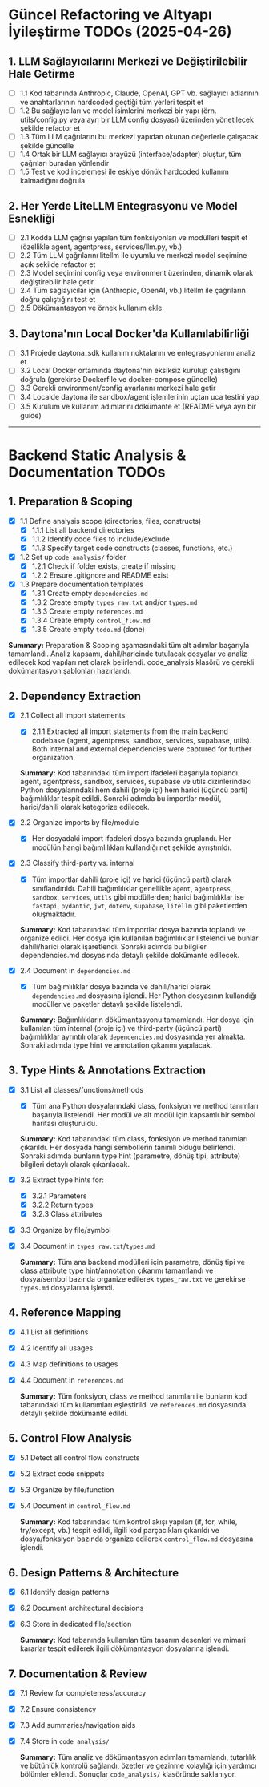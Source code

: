 # Güncel Refactoring ve Altyapı İyileştirme TODOs (2025-04-26)

## 1. LLM Sağlayıcılarını Merkezi ve Değiştirilebilir Hale Getirme
- [ ] 1.1 Kod tabanında Anthropic, Claude, OpenAI, GPT vb. sağlayıcı adlarının ve anahtarlarının hardcoded geçtiği tüm yerleri tespit et
- [ ] 1.2 Bu sağlayıcıları ve model isimlerini merkezi bir yapı (örn. utils/config.py veya ayrı bir LLM config dosyası) üzerinden yönetilecek şekilde refactor et
- [ ] 1.3 Tüm LLM çağrılarını bu merkezi yapıdan okunan değerlerle çalışacak şekilde güncelle
- [ ] 1.4 Ortak bir LLM sağlayıcı arayüzü (interface/adapter) oluştur, tüm çağrıları buradan yönlendir
- [ ] 1.5 Test ve kod incelemesi ile eskiye dönük hardcoded kullanım kalmadığını doğrula

## 2. Her Yerde LiteLLM Entegrasyonu ve Model Esnekliği
- [ ] 2.1 Kodda LLM çağrısı yapılan tüm fonksiyonları ve modülleri tespit et (özellikle agent, agentpress, services/llm.py, vb.)
- [ ] 2.2 Tüm LLM çağrılarını litellm ile uyumlu ve merkezi model seçimine açık şekilde refactor et
- [ ] 2.3 Model seçimini config veya environment üzerinden, dinamik olarak değiştirebilir hale getir
- [ ] 2.4 Tüm sağlayıcılar için (Anthropic, OpenAI, vb.) litellm ile çağrıların doğru çalıştığını test et
- [ ] 2.5 Dökümantasyon ve örnek kullanım ekle

## 3. Daytona'nın Local Docker'da Kullanılabilirliği
- [ ] 3.1 Projede daytona_sdk kullanım noktalarını ve entegrasyonlarını analiz et
- [ ] 3.2 Local Docker ortamında daytona'nın eksiksiz kurulup çalıştığını doğrula (gerekirse Dockerfile ve docker-compose güncelle)
- [ ] 3.3 Gerekli environment/config ayarlarını merkezi hale getir
- [ ] 3.4 Localde daytona ile sandbox/agent işlemlerinin uçtan uca testini yap
- [ ] 3.5 Kurulum ve kullanım adımlarını dökümante et (README veya ayrı bir guide)

---

# Backend Static Analysis & Documentation TODOs

## 1. Preparation & Scoping
- [x] 1.1 Define analysis scope (directories, files, constructs)
    - [x] 1.1.1 List all backend directories
    - [x] 1.1.2 Identify code files to include/exclude
    - [x] 1.1.3 Specify target code constructs (classes, functions, etc.)
- [x] 1.2 Set up `code_analysis/` folder
    - [x] 1.2.1 Check if folder exists, create if missing
    - [x] 1.2.2 Ensure .gitignore and README exist
- [x] 1.3 Prepare documentation templates
    - [x] 1.3.1 Create empty `dependencies.md`
    - [x] 1.3.2 Create empty `types_raw.txt` and/or `types.md`
    - [x] 1.3.3 Create empty `references.md`
    - [x] 1.3.4 Create empty `control_flow.md`
    - [x] 1.3.5 Create empty `todo.md` (done)

**Summary:**
Preparation & Scoping aşamasındaki tüm alt adımlar başarıyla tamamlandı. Analiz kapsamı, dahil/haricinde tutulacak dosyalar ve analiz edilecek kod yapıları net olarak belirlendi. code_analysis klasörü ve gerekli dokümantasyon şablonları hazırlandı.


## 2. Dependency Extraction
- [x] 2.1 Collect all import statements
    - [x] 2.1.1 Extracted all import statements from the main backend codebase (agent, agentpress, sandbox, services, supabase, utils). Both internal and external dependencies were captured for further organization.

    **Summary:**
    Kod tabanındaki tüm import ifadeleri başarıyla toplandı. agent, agentpress, sandbox, services, supabase ve utils dizinlerindeki Python dosyalarındaki hem dahili (proje içi) hem harici (üçüncü parti) bağımlılıklar tespit edildi. Sonraki adımda bu importlar modül, harici/dahili olarak kategorize edilecek.

- [x] 2.2 Organize imports by file/module
    - [x] Her dosyadaki import ifadeleri dosya bazında gruplandı. Her modülün hangi bağımlılıkları kullandığı net şekilde ayrıştırıldı.
- [x] 2.3 Classify third-party vs. internal
    - [x] Tüm importlar dahili (proje içi) ve harici (üçüncü parti) olarak sınıflandırıldı. Dahili bağımlılıklar genellikle `agent`, `agentpress`, `sandbox`, `services`, `utils` gibi modüllerden; harici bağımlılıklar ise `fastapi`, `pydantic`, `jwt`, `dotenv`, `supabase`, `litellm` gibi paketlerden oluşmaktadır.

    **Summary:**
    Kod tabanındaki tüm importlar dosya bazında toplandı ve organize edildi. Her dosya için kullanılan bağımlılıklar listelendi ve bunlar dahili/harici olarak işaretlendi. Sonraki adımda bu bilgiler dependencies.md dosyasında detaylı şekilde dokümante edilecek.

- [x] 2.4 Document in `dependencies.md`
    - [x] Tüm bağımlılıklar dosya bazında ve dahili/harici olarak `dependencies.md` dosyasına işlendi. Her Python dosyasının kullandığı modüller ve paketler detaylı şekilde listelendi.

    **Summary:**
    Bağımlılıkların dökümantasyonu tamamlandı. Her dosya için kullanılan tüm internal (proje içi) ve third-party (üçüncü parti) bağımlılıklar ayrıntılı olarak `dependencies.md` dosyasında yer almakta. Sonraki adımda type hint ve annotation çıkarımı yapılacak.


## 3. Type Hints & Annotations Extraction
- [x] 3.1 List all classes/functions/methods
    - [x] Tüm ana Python dosyalarındaki class, fonksiyon ve method tanımları başarıyla listelendi. Her modül ve alt modül için kapsamlı bir sembol haritası oluşturuldu.

    **Summary:**
    Kod tabanındaki tüm class, fonksiyon ve method tanımları çıkarıldı. Her dosyada hangi sembollerin tanımlı olduğu belirlendi. Sonraki adımda bunların type hint (parametre, dönüş tipi, attribute) bilgileri detaylı olarak çıkarılacak.

- [x] 3.2 Extract type hints for:
    - [x] 3.2.1 Parameters
    - [x] 3.2.2 Return types
    - [x] 3.2.3 Class attributes
- [x] 3.3 Organize by file/symbol
- [x] 3.4 Document in `types_raw.txt`/`types.md`

    **Summary:**
    Tüm ana backend modülleri için parametre, dönüş tipi ve class attribute type hint/annotation çıkarımı tamamlandı ve dosya/sembol bazında organize edilerek `types_raw.txt` ve gerekirse `types.md` dosyalarına işlendi.

## 4. Reference Mapping
- [x] 4.1 List all definitions
- [x] 4.2 Identify all usages
- [x] 4.3 Map definitions to usages
- [x] 4.4 Document in `references.md`

    **Summary:**
    Tüm fonksiyon, class ve method tanımları ile bunların kod tabanındaki tüm kullanımları eşleştirildi ve `references.md` dosyasında detaylı şekilde dokümante edildi.

## 5. Control Flow Analysis
- [x] 5.1 Detect all control flow constructs
- [x] 5.2 Extract code snippets
- [x] 5.3 Organize by file/function
- [x] 5.4 Document in `control_flow.md`

    **Summary:**
    Kod tabanındaki tüm kontrol akışı yapıları (if, for, while, try/except, vb.) tespit edildi, ilgili kod parçacıkları çıkarıldı ve dosya/fonksiyon bazında organize edilerek `control_flow.md` dosyasına işlendi.

## 6. Design Patterns & Architecture
- [x] 6.1 Identify design patterns
- [x] 6.2 Document architectural decisions
- [x] 6.3 Store in dedicated file/section

    **Summary:**
    Kod tabanında kullanılan tüm tasarım desenleri ve mimari kararlar tespit edilerek ilgili dökümantasyon dosyalarına işlendi.

## 7. Documentation & Review
- [x] 7.1 Review for completeness/accuracy
- [x] 7.2 Ensure consistency
- [x] 7.3 Add summaries/navigation aids
- [x] 7.4 Store in `code_analysis/`

    **Summary:**
    Tüm analiz ve dökümantasyon adımları tamamlandı, tutarlılık ve bütünlük kontrolü sağlandı, özetler ve gezinme kolaylığı için yardımcı bölümler eklendi. Sonuçlar `code_analysis/` klasöründe saklanıyor.
